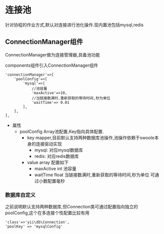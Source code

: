 # 连接池

针对协程的作业方式,默认对连接进行池化操作.现内置池包括mysql,redis

## ConnectionManager组件

ConnectionManager做为连接管理器,具备池功能

components组件引入ConnectionManager组件
```
'connectionManager'=>[
    'poolConfig'=>[
        'mysql'=>[
            //池容量
            'maxActive'=>10,
            //当链接数满时,重新获取的等待时间,秒为单位
            'waitTime'=> 0.01
        ],
    ],
],
```
* 属性
  - poolConfig Array池配置,Key指向具体配置.
    * key mapper,目前默认支持两种数据库池操作,池操作依赖于swoole本身的连接驱动实现
      - mysql: 对应mysql数据库
      - redis: 对应redis数据库
    * value array 配置如下
      - maxActive int 池容量
      - waitTime float 当链接数满时,重新获取的等待时间,秒为单位 可通过小数配置毫秒
      
### 数据库自定义

之前说明默认支持两种数据库,但Connection类可通过配置指向独立的poolConfig,这个在多连接个性配置比较有用
```
'class'=>'yii\db\Connection',
'poolKey' => 'mysqlConfig'
```